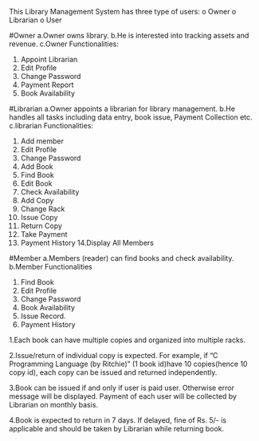 This Library Management System has three type of users:
o Owner
o Librarian
o User

#Owner
a.Owner owns library.
b.He is interested into tracking assets and revenue.
c.Owner Functionalities:
1. Appoint Librarian
2. Edit Profile
3. Change Password
4. Payment Report
5. Book Availability

#Librarian
a.Owner appoints a librarian for library management.
b.He handles all tasks including data entry, book issue, Payment Collection etc.
c.librarian Functionalities:
1. Add member
2. Edit Profile
3. Change Password
4. Add Book
5. Find Book
6. Edit Book
7. Check Availability
8. Add Copy
9. Change Rack
10. Issue Copy
11. Return Copy
12. Take Payment
13. Payment History
14.Display All Members

#Member
a.Members (reader) can find books and check availability.
b.Member Functionalities
1. Find Book
2. Edit Profile
3. Change Password
4. Book Availability
5. Issue Record.
6. Payment History


1.Each book can have multiple copies and organized into multiple racks.

2.Issue/return of individual copy is expected. For example, if “C Programming Language (by Ritchie)” (1 book id)have 10 copies(hence 10 copy id), each copy can be issued and returned independently.

3.Book can be issued if and only if user is paid user. Otherwise error message will be displayed. Payment of each user will be collected by Librarian on monthly basis.

4.Book is expected to return in 7 days. If delayed, fine of Rs. 5/- is applicable and should be taken by Librarian while returning book.